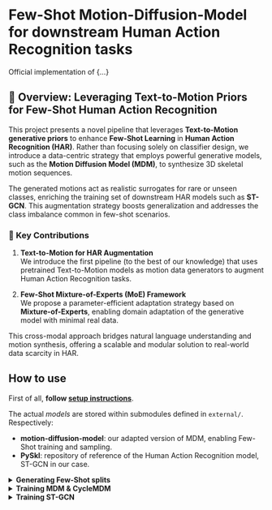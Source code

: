 # Few-Shot Motion-Diffusion-Model for downstream Human Action Recognition tasks

Official implementation of {...}

## 🧠 Overview: Leveraging Text-to-Motion Priors for Few-Shot Human Action Recognition

This project presents a novel pipeline that leverages **Text-to-Motion generative priors** to enhance **Few-Shot Learning** in **Human Action Recognition (HAR)**. Rather than focusing solely on classifier design, we introduce a data-centric strategy that employs powerful generative models, such as the **Motion Diffusion Model (MDM)**, to synthesize 3D skeletal motion sequences.

The generated motions act as realistic surrogates for rare or unseen classes, enriching the training set of downstream HAR models such as **ST-GCN**. This augmentation strategy boosts generalization and addresses the class imbalance common in few-shot scenarios.

### 🚀 Key Contributions

1. **Text-to-Motion for HAR Augmentation**  
   We introduce the first pipeline (to the best of our knowledge) that uses pretrained Text-to-Motion models as motion data generators to augment Human Action Recognition tasks.

2. **Few-Shot Mixture-of-Experts (MoE) Framework**  
   We propose a parameter-efficient adaptation strategy based on **Mixture-of-Experts**, enabling domain adaptation of the generative model with minimal real data.

This cross-modal approach bridges natural language understanding and motion synthesis, offering a scalable and modular solution to real-world data scarcity in HAR.


## How to use

First of all, **follow [setup instructions](docs/setup.md)**.

The actual *models* are stored within submodules defined in `external/`. Respectively:
* **motion-diffusion-model**: our adapted version of MDM, enabling Few-Shot training and sampling.
* **PySkl**: repository of reference of the Human Action Recognition model, ST-GCN in our case.

<details>
  <summary><b>Generating Few-Shot splits</b></summary>

You can randomly generate Few-Shot splits by executing the following command
```bash
python3 -m scripts.handle_fewshot_split \
  --mode generate --dataset NTU60 --seed 19 \
  --class-list 2 3 19 29 \
  --shots 128 --eval-multiplier 0.25
```

This process generates a support set of size `N * len(--class-list)`, where:

- `N` is set to `--shots` for training splits
- `N` is set to `--shots * --eval-multiplier` for validation and test splits

You can also avoid specifying `--class-list`. Doing so, will use all classes in the dataset, apart prohibited ones (those having multiple skeletons)


The operation is applied independently to all available splits (e.g., `xset`, `xsub`, and `xview` for the NTU60 dataset). 

During generation:
- Statistics such as `Mean` and `Std` are computed using only the training samples
- A `pyskl_data.pkl` file is created, representing an **unbalanced** few-shot dataset

This means that:
- If `--class-list 2 19 29` is specified, the resulting dataset will retain only the sampled few-shot instances for those classes
- All other classes will remain unchanged with their full original instances

</details>


<details>
  <summary><b>Training MDM & CycleMDM</b></summary>

<br>

First enter the submodule

```bash
cd external/motion-diffusion-model
```

Pre-Trained MDM can be downloaded from the [Original Repo](https://github.com/GuyTevet/Motion-Diffusion-Model?tab=readme-ov-file#3-download-the-pretrained-models) and then stored under `save/` directory.

### Motion Synthesis

```bash
python3 -m sample.generate \
  --action_id 2 29 29 \
  --num_samples 10 --num_repetitions 3 \
  --model_path ./save/yor/action/conditioned/mdm/model
```

To run generation on a text-conditioned model specify instead `--text_prompt` "the person ..."

<br>

### Training the models

If all steps specified in sections **Setup** and **Data** sections were done correctly, you should be able to run the trainig with no problem.

```bash
python -m train.train_mdm \
  --model_type MDM --single_stream target \
  --save_dir ./save/ntu60_trans_enc \
  --starting_checkpoint ./save/humanml_enc_512_50steps/model000750000.pt \
  --peft LoRA
```

For information about input arguments, see [`parser_util.py`](external/motion-diffusion-model/utils/parser_util.py). <u>We highly suggest to modify parameters directly there (there's a lot!)</u>. Most relevant to our work are:
* `--model_type` => specifies the model you want to train, choosing between `MDM` and `CycleMDM`. When using `MDM` a single stream model is used (as in the original paper) and `--single_stream` need to be specified to select which dataset configuration to use.
* `--peft [LoRA, MoE]` => you can specify which adapter to plug in the model (even both as a list). where they will be placed withing the model depends on other arguments. You should avoid same modules twice (ex. LoRA on denoising head, and also MoE on denoising head).

Other quality of life flags
1. `--train_platform_type` => to log your results, we suggest `WandBPlatform` option
2. .

</details>


<details>
  <summary><b>Training ST-GCN</b></summary>

<br>

Since **(for the moment)** we're not using a classifier-in-the-loop approach, training a classifier is straightforward: simply follow the [PySkl instructions](https://github.com/kennymckormick/pyskl) for training an ST-GCN model and substitute your dataset accordingly. Just **remember to use customized version** you can find in `external/pyskl`.

Here is an overview of the "usable" data files and their purposes:

1. `data/<DATASET>/<DATA>_formatted.pkl`
  → This file contains the fully pre-processed dataset. It can be used to train and evaluate a model under standard preprocessing conditions (e.g., 20 FPS resampling, no hand joints). It also serves as a baseline to investigate whether hand joints, although noisy, contribute meaningfully to action recognition.

2. `data/<DATASET>/splits/fewshot/<ID>/pyskl_data.pkl`  
  → This file is produced after generating a few-shot split. It contains an **unbalanced** dataset where only the selected few-shot classes retain a limited number of instances. Use this to evaluate how your classifier performs under data-scarce conditions for specific classes.

3. `data/<DATASET>/splits/fewshot/<ID>/<SPLIT>/pyskl_data_wsyn.pkl`
  → This version of the dataset includes synthetic motion data generated by the MDM pipeline. It serves as the primary benchmark for evaluating whether synthetic samples improve classification performance in the few-shot setting.

</details>


